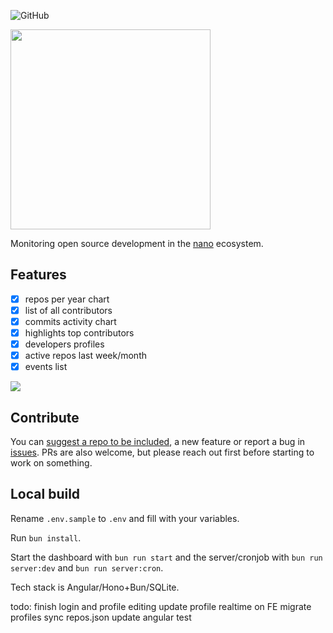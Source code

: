 ![GitHub](https://img.shields.io/github/license/obsidiaHQ/nano-casa)

<img src="https://nano.casa/assets/logo.png" width="320">

Monitoring open source development in the [nano](https://nano.org/) ecosystem.

## Features

- [x] repos per year chart
- [x] list of all contributors
- [x] commits activity chart
- [x] highlights top contributors
- [x] developers profiles
- [x] active repos last week/month
- [x] events list

<img src="https://i.imgur.com/7NhvKim.png">

## Contribute

You can [suggest a repo to be included](https://github.com/obsidiaHQ/nano-casa/issues/1), a new feature or report a bug in [issues](https://github.com/obsidiaHQ/nano-casa/issues). PRs are also welcome, but please reach out first before starting to work on something.

## Local build

Rename `.env.sample` to `.env` and fill with your variables.

Run `bun install`.

Start the dashboard with `bun run start` and the server/cronjob with `bun run server:dev` and `bun run server:cron`.

Tech stack is Angular/Hono+Bun/SQLite.

todo:
finish login and profile editing
update profile realtime on FE
migrate profiles
sync repos.json
update angular
test

